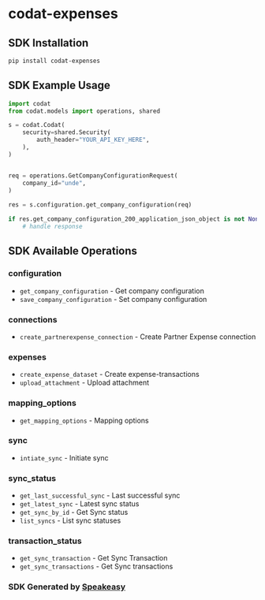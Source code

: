 # codat-expenses

<!-- Start SDK Installation -->
## SDK Installation

```bash
pip install codat-expenses
```
<!-- End SDK Installation -->

## SDK Example Usage
<!-- Start SDK Example Usage -->
```python
import codat
from codat.models import operations, shared

s = codat.Codat(
    security=shared.Security(
        auth_header="YOUR_API_KEY_HERE",
    ),
)


req = operations.GetCompanyConfigurationRequest(
    company_id="unde",
)
    
res = s.configuration.get_company_configuration(req)

if res.get_company_configuration_200_application_json_object is not None:
    # handle response
```
<!-- End SDK Example Usage -->

<!-- Start SDK Available Operations -->
## SDK Available Operations


### configuration

* `get_company_configuration` - Get company configuration
* `save_company_configuration` - Set company configuration

### connections

* `create_partnerexpense_connection` - Create Partner Expense connection

### expenses

* `create_expense_dataset` - Create expense-transactions
* `upload_attachment` - Upload attachment

### mapping_options

* `get_mapping_options` - Mapping options

### sync

* `intiate_sync` - Initiate sync

### sync_status

* `get_last_successful_sync` - Last successful sync
* `get_latest_sync` - Latest sync status
* `get_sync_by_id` - Get Sync status
* `list_syncs` - List sync statuses

### transaction_status

* `get_sync_transaction` - Get Sync Transaction
* `get_sync_transactions` - Get Sync transactions
<!-- End SDK Available Operations -->

### SDK Generated by [Speakeasy](https://docs.speakeasyapi.dev/docs/using-speakeasy/client-sdks)

